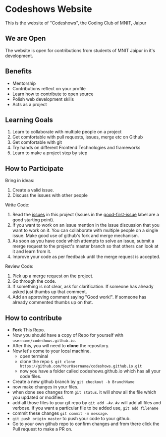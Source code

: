 Codeshows Website
=================
This is the website of "Codeshows", the Coding Club of MNIT, Jaipur

We are Open
-----------
The website is open for contributions from students of MNIT Jaipur in it's development.

Benefits
--------
* Mentorship
* Contributions reflect on your profile
* Learn how to contribute to open source
* Polish web development skills
* Acts as a project

Learning Goals
--------------
1. Learn to collaborate with multiple people on a project
2. Get comfortable with pull requests, issues, merge etc on Github
3. Get comfortable with git
4. Try hands on different Frontend Technologies and frameworks
5. Learn to make a project step by step

How to Participate
------------------

Bring in ideas:

1. Create a valid issue.
2. Discuss the issues with other people

Write Code:

1. Read the [issues](https://github.com/codeshows/codeshows.github.io/issues) in this project (Issues in the [good-first-issue](https://github.com/codeshows/codeshows.github.io/labels/good%20first%20issue) label are a good starting point).
2. If you want to work on an issue mention in the issue discussion that you want to work on it. You can collaborate with multiple people on a single issue. Make good use of github's fork and merge mechanism.
3. As soon as you have code which attempts to solve an issue, submit a merge request to the project's master branch so that others can look at it and learn from it.
4. Improve your code as per feedback until the merge request is accepted.

Review Code:

1. Pick up a merge request on the project.
2. Go through the code.
3. If something is not clear, ask for clarification. If someone has already asked just thumbs up that comment.
4. Add an approving comment saying "Good work!". If someone has already commented thumbs up on that.

## How to contribute

* **Fork** This Repo.
* Now you should have a copy of Repo for yourself with `username/codeshows.github.io`.
* After this, you will need to **clone** the repository.
* Now let's come to your local machine.
    * open terminal
    * clone the repo `$ git clone https://github.com/YourUsername/codeshows.github.io.git`
    * now you have a folder called codeshows.github.io which has all your code files.
* Create a new github branch by `git checkout -b BranchName`
* now make changes in your files.
* when done see changes from `git status`. it will show all the file which you updated or modified.
* add all those files to your git repo by `git add -Av`. `Av` will add all files and verbose. if you want a particular file to be added use, `git add filename`
* commit these changes `git commit -m message`.
* `git push origin master` to push your code to your github.
* Go to your own github repo to confirm changes and from there click the Pull request to make a PR on.

